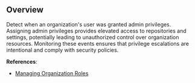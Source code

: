 ## Overview

Detect when an organization's user was granted admin privileges. Assigning admin privileges provides elevated access to repositories and settings, potentially leading to unauthorized control over organization resources. Monitoring these events ensures that privilege escalations are intentional and comply with security policies.

**References**:
- [Managing Organization Roles](https://docs.github.com/en/organizations/managing-user-access-to-your-organization-with-roles)

